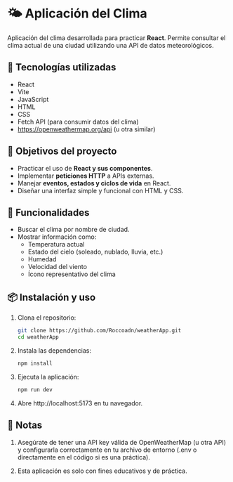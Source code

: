 # 🌤️ Aplicación del Clima

Aplicación del clima desarrollada para practicar **React**. Permite consultar el clima actual de una ciudad utilizando una API de datos meteorológicos.

## 🚀 Tecnologías utilizadas

- React
- Vite
- JavaScript
- HTML
- CSS
- Fetch API (para consumir datos del clima)
- https://openweathermap.org/api (u otra similar)

## 🎯 Objetivos del proyecto

- Practicar el uso de **React y sus componentes**.
- Implementar **peticiones HTTP** a APIs externas.
- Manejar **eventos, estados y ciclos de vida** en React.
- Diseñar una interfaz simple y funcional con HTML y CSS.

## 🧩 Funcionalidades

- Buscar el clima por nombre de ciudad.
- Mostrar información como:
  - Temperatura actual
  - Estado del cielo (soleado, nublado, lluvia, etc.)
  - Humedad
  - Velocidad del viento
  - Ícono representativo del clima

## 📦 Instalación y uso

1. Clona el repositorio:

   ```bash
   git clone https://github.com/Roccoadn/weatherApp.git
   cd weatherApp

2. Instala las dependencias:
    ```bash
    npm install

3. Ejecuta la aplicación:
    ```bash
    npm run dev

4. Abre http://localhost:5173 en tu navegador.

## 📝 Notas

1. Asegúrate de tener una API key válida de OpenWeatherMap (u otra API) y configurarla correctamente en tu archivo de entorno (.env o directamente en el código si es una práctica).

2. Esta aplicación es solo con fines educativos y de práctica.
